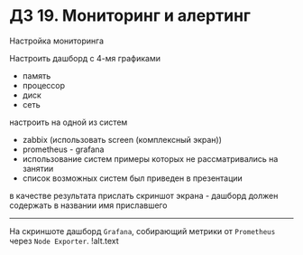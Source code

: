 # ДЗ 19. Мониторинг и алертинг
Настройка мониторинга

Настроить дашборд с 4-мя графиками
 * память
 *  процессор
 *  диск
 *   сеть

настроить на одной из систем

 *   zabbix (использовать screen (комплексный экран))
 *   prometheus - grafana
 *   использование систем примеры которых не рассматривались на занятии
 *   список возможных систем был приведен в презентации

в качестве результата прислать скриншот экрана - дашборд должен содержать в названии имя приславшего

-----
На скриншоте дашборд `Grafana`, собирающий метрики от `Prometheus` через `Node Exporter`.
!alt.text
